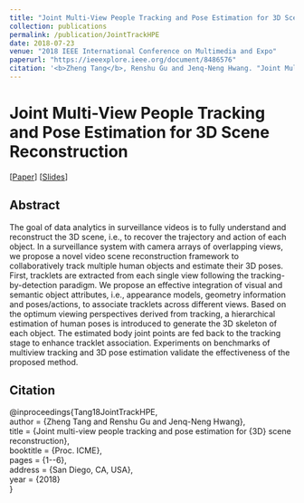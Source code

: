 ```yaml
---
title: "Joint Multi-View People Tracking and Pose Estimation for 3D Scene Reconstruction"
collection: publications
permalink: /publication/JointTrackHPE
date: 2018-07-23
venue: "2018 IEEE International Conference on Multimedia and Expo"
paperurl: "https://ieeexplore.ieee.org/document/8486576"
citation: '<b>Zheng Tang</b>, Renshu Gu and Jenq-Neng Hwang. "Joint Multi-View People Tracking and Pose Estimation for 3D Scene Reconstruction". <i>2018 IEEE International Conference on Multimedia and Expo (ICME 2018)</i>. 2018.'
---
```

# Joint Multi-View People Tracking and Pose Estimation for 3D Scene Reconstruction

[<a href="https://ieeexplore.ieee.org/document/8486576">Paper</a>]
[<a href="http://zhengthomastang.github.io/files/JointTrackHPE_slides.pdf">Slides</a>]

## Abstract
The goal of data analytics in surveillance videos is to fully understand and reconstruct the 3D scene, i.e., to recover the trajectory and action of each object. In a surveillance system with camera arrays of overlapping views, we propose a novel video scene reconstruction framework to collaboratively track multiple human objects and estimate their 3D poses. First, tracklets are extracted from each single view following the tracking-by-detection paradigm. We propose an effective integration of visual and semantic object attributes, i.e., appearance models, geometry information and poses/actions, to associate tracklets across different views. Based on the optimum viewing perspectives derived from tracking, a hierarchical estimation of human poses is introduced to generate the 3D skeleton of each object. The estimated body joint points are fed back to the tracking stage to enhance tracklet association. Experiments on benchmarks of multiview tracking and 3D pose estimation validate the effectiveness of the proposed method.


## Citation
@inproceedings{Tang18JointTrackHPE,  
author = {Zheng Tang and Renshu Gu and Jenq-Neng Hwang},  
title = {Joint multi-view people tracking and pose estimation for {3D} scene reconstruction},  
booktitle = {Proc. ICME},  
pages = {1--6},  
address = {San Diego, CA, USA},  
year = {2018}  
}

